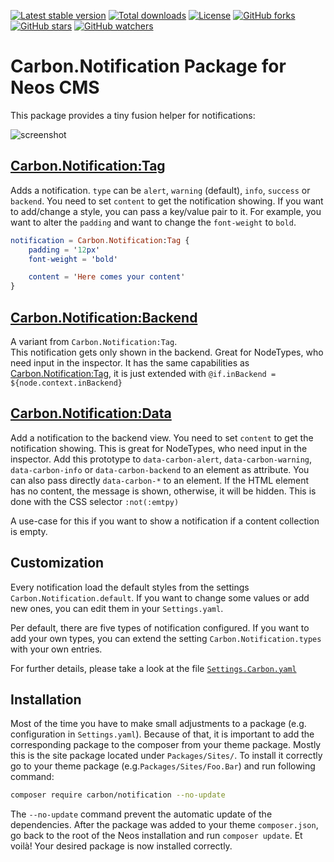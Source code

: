[![Latest stable version]][packagist] [![Total downloads]][packagist] [![License]][packagist] [![GitHub forks]][fork] [![GitHub stars]][stargazers] [![GitHub watchers]][subscription]

# Carbon.Notification Package for Neos CMS

This package provides a tiny fusion helper for notifications:

![screenshot]

## [Carbon.Notification:Tag]

Adds a notification. `type` can be `alert`, `warning` (default), `info`, `success` or
`backend`. You need to set `content` to get the notification showing. If you want to
add/change a style, you can pass a key/value pair to it. For example, you want to
alter the `padding` and want to change the `font-weight` to `bold`.

```elm
notification = Carbon.Notification:Tag {
    padding = '12px'
    font-weight = 'bold'

    content = 'Here comes your content'
}
```

## [Carbon.Notification:Backend]

A variant from `Carbon.Notification:Tag`.  
This notification gets only shown in the backend. Great for NodeTypes, who need
input in the inspector. It has the same capabilities as [Carbon.Notification:Tag],
it is just extended with `@if.inBackend = ${node.context.inBackend}`

## [Carbon.Notification:Data]

Add a notification to the backend view. You need to set `content` to get the
notification showing. This is great for NodeTypes, who need input in the inspector.
Add this prototype to `data-carbon-alert`, `data-carbon-warning`,
`data-carbon-info` or `data-carbon-backend` to an element as attribute.
You can also pass directly `data-carbon-*` to an element. If the HTML element has no content,
the message is shown, otherwise, it will be hidden. This is done with the CSS selector `:not(:emtpy)`

A use-case for this if you want to show a notification if a content collection is empty.

## Customization

Every notification load the default styles from the settings `Carbon.Notification.default`. If you
want to change some values or add new ones, you can edit them in your `Settings.yaml`.

Per default, there are five types of notification configured. If you want to add your own types,
you can extend the setting `Carbon.Notification.types` with your own entries.

For further details, please take a look at the file [`Settings.Carbon.yaml`]

## Installation

Most of the time you have to make small adjustments to a package (e.g.
configuration in `Settings.yaml`). Because of that, it is important to add the
corresponding package to the composer from your theme package. Mostly this is
the site package located under `Packages/Sites/`. To install it correctly go to
your theme package (e.g.`Packages/Sites/Foo.Bar`) and run following command:

```bash
composer require carbon/notification --no-update
```

The `--no-update` command prevent the automatic update of the dependencies.
After the package was added to your theme `composer.json`, go back to the root
of the Neos installation and run `composer update`. Et voilà! Your desired
package is now installed correctly.

[packagist]: https://packagist.org/packages/carbon/notification
[latest stable version]: https://poser.pugx.org/carbon/notification/v/stable
[total downloads]: https://poser.pugx.org/carbon/notification/downloads
[license]: https://poser.pugx.org/carbon/notification/license
[github forks]: https://img.shields.io/github/forks/CarbonPackages/Carbon.Notification.svg?style=social&label=Fork
[github stars]: https://img.shields.io/github/stars/CarbonPackages/Carbon.Notification.svg?style=social&label=Stars
[github watchers]: https://img.shields.io/github/watchers/CarbonPackages/Carbon.Notification.svg?style=social&label=Watch
[fork]: https://github.com/CarbonPackages/Carbon.Notification/fork
[stargazers]: https://github.com/CarbonPackages/Carbon.Notification/stargazers
[subscription]: https://github.com/CarbonPackages/Carbon.Notification/subscription
[carbon.notification:tag]: Resources/Private/Fusion/Components/Tag.fusion
[carbon.notification:backend]: Resources/Private/Fusion/Components/Backend.fusion
[carbon.notification:data]: Resources/Private/Fusion/Components/Data.fusion
[`settings.carbon.yaml`]: Configuration/Settings.Carbon.yaml
[screenshot]: https://user-images.githubusercontent.com/4510166/77481791-b4d5a600-6e24-11ea-9800-68b1a8510fa1.png
